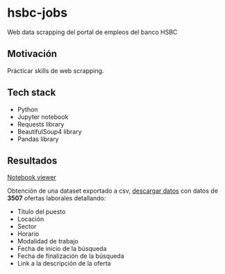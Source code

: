# hsbc-jobs

Web data scrapping del portal de empleos del banco HSBC

## Motivación

Prácticar skills de web scrapping.

## Tech stack

- Python
- Jupyter notebook
- Requests library
- BeautifulSoup4 library
- Pandas library

## Resultados

[Notebook viewer](https://nbviewer.org/github/yagopajarino/hsbc-jobs/blob/main/hsbc_data_mining.ipynb)

Obtención de una dataset exportado a csv, [descargar datos](./hsbc_jobs_data.csv) con datos de **3507** ofertas laborales detallando:
- Título del puesto
- Locación
- Sector
- Horario
- Modalidad de trabajo
- Fecha de inicio de la búsqueda
- Fecha de finalización de la búsqueda
- Link a la descripción de la oferta
